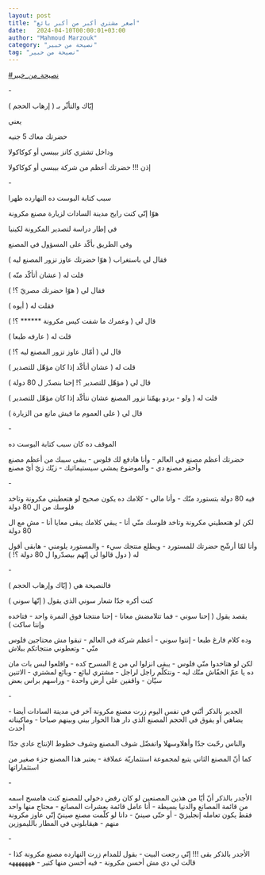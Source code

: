 ```yaml
---
layout: post
title: "أصغر مشتري أكبر من أكبر بائع"
date:   2024-04-10T00:00:01+03:00
author: "Mahmoud Marzouk"
category: "نصيحة من خبير"
tag: "نصيحة من خبير"
---
```



[<u>\#نصيحة\_من\_خبير</u>](https://www.facebook.com/hashtag/%D9%86%D8%B5%D9%8A%D8%AD%D8%A9_%D9%85%D9%86_%D8%AE%D8%A8%D9%8A%D8%B1?__eep__=6&__cft__%5b0%5d=AZUTj9gTOfgVJeRSJlB_RQcuYhZ1lrMxtfXQfR89xYK4wFNjjOzBKGkb3CRy4OGgG0LBOzGv3rKUfj2FH3X3a5b49eXwks0BpoBwaBbhEL6-B28NUwf05jiXUpi7n_AjHP7s3FhBymXaBmSjWlY-HSlULmOWgl6MQY7g4RxJsJgYAf-5YBoq4atxYBsQRs7PAtc&__tn__=*NK-R)

\-

إيّاك والتأثّر بـ ( إرهاب الحجم )

يعني

حضرتك معاك 5 جنيه

وداخل تشتري كانز بيبسي أو كوكاكولا

إذن !!! حضرتك أعظم من شركة بيبسي أو كوكاكولا

\-

سبب كتابة البوست ده النهارده ظهرا

هوّا إنّي كنت رايح مدينة السادات لزيارة مصنع مكرونة

في إطار دراسة لتصدير المكرونة لكينيا

وفي الطريق بأكّد على المسؤول في المصنع

فقال لي باستغراب ( هوّا حضرتك عاوز تزور المصنع ليه
)

قلت له ( عشان أتأكّد منّه )

فقال لي ( هوّا حضرتك مصريّ ؟! )

فقلت له ( أيوه )

قال لي ( وعمرك ما شفت كيس مكرونة \*\*\*\*\*\* ؟!
)

قلت له ( عارفه طبعا )

قال لي ( أمّال عاوز تزور المصنع ليه ؟! )

قلت له ( عشان أتأكّد إذا كان مؤهّل للتصدير )

قال لي ( مؤهّل للتصدير ؟! إحنا بنصدّر ل 80 دولة )

قلت له ( ولو - بردو يهمّنا نزور المصنع عشان نتأكّد إذا كان
مؤهّل للتصدير )

قال لي ( على العموم ما فيش مانع من الزيارة )

\-

الموقف ده كان سبب كتابة البوست ده

حضرتك أعظم مصنع في العالم - وأنا هادفع لك فلوس - يبقى
سيبك من أعظم مصنع وأحقر مصنع دي - والموضوع يمشي سيستيماتيك - زيّك زيّ أيّ
مصنع

\-

فيه 80 دولة بتستورد منّك - وأنا مالي - كلامك ده يكون صحيح
لو هتعطيني مكرونة وتاخد فلوسك من ال 80 دولة

لكن لو هتعطيني مكرونة وتاخد فلوسك منّي أنا - يبقي كلامك
يبقى معايا أنا - مش مع ال 80 دولة

وأنا لمّا أرشّح حضرتك للمستورد - ويطلع منتجك سيء -
والمستورد يلومني - هابقى أقول له ( دول قالوا لي إنّهم بيصدّروا ل 80 دولة
؟! )

\-

فالنصيحة هي ( إيّاك وإرهاب الحجم )

كنت أكره جدّا شعار سوني الذي يقول ( إنّها سوني )

يقصد يقول ( إحنا سوني - فما تتلامضش معانا - إحنا منتجنا
فوق النمرة واحد - فتاخده وإنتا ساكت )

وده كلام فارغ طبعا - إنتوا سوني - أعظم شركة في العالم -
تبقوا مش محتاجين فلوس منّي - وتعطوني منتجاتكم ببلاش

لكن لو هتاخدوا منّي فلوس - يبقى انزلوا لي من ع المسرح
كده - واقلعوا لبس بات مان ده يا عمّ الخفّاش منّك ليه - ونتكلّم راجل لراجل -
مشتري لبائع - وبائع لمشتري - الاتنين سيّان - واقفين على أرض واحدة -
وراسهم براس بعض

\-

الجدير بالذكر أنّني في نفس اليوم زرت مصنع مكرونة آخر في
مدينة السادات أيضا - يضاهي أو يفوق في الحجم المصنع الذي دار هذا الحوار
بيني وبينهم صباحا - وماكيناته أحدث

والناس رحّبت جدّا وأهلاوسهلا واتفضّل شوف المصنع وشوف خطوط
الإنتاج عادي جدّا

كما أنّ المصنع الثاني يتبع لمجموعة استثماريّة عملاقة -
يعتبر هذا المصنع جزء صغير من استثماراتها

\-

الأجدر بالذكر أنّ أيّا من هذين المصنعين لو كان رفض دخولي
للمصنع كنت هامسح اسمه من قائمة المصانع والدنيا بسيطة - أنا عامل قائمة
بعشرات المصانع - محتاج منها واحد فقط يكون تعامله إنجليزيّ - أو حتّى صينيّ -
دانا لو كلّمت مصنع صينيّ إنّي عاوز مكرونة منهم - هيقابلوني في المطار
بالليموزين

\-

الأجدر بالذكر بقى !!! إنّي رجعت البيت - بقول للمدام زرت
النهارده مصنع مكرونة كذا - قالت لي دي مش أحسن مكرونة - فيه أحسن منها
كتير - هههههههه

